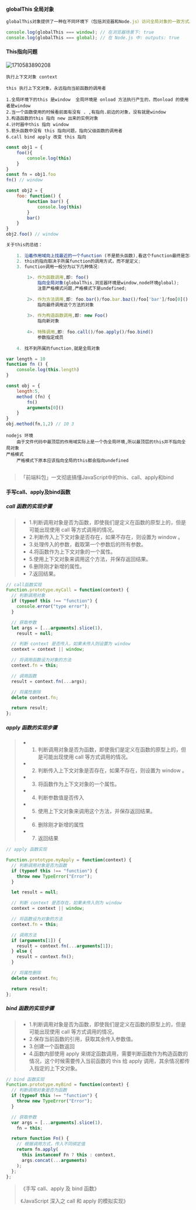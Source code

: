 #### globalThis 全局对象

```js
globalThis对象提供了一种在不同环境下（包括浏览器和Node.js）访问全局对象的一致方式。

console.log(globalThis === window); // 在浏览器场景下: true
console.log(globalThis === global); // 在 Node.js 中: outputs: true
```

#### This指向问题

![1710583890208](C:\Users\Administrator\AppData\Roaming\Typora\typora-user-images\1710583890208.png)

```
执行上下文对象 context

this 执行上下文对象，永远指向当前函数的调用者

1.全局环境下的this 是window  全局环境是 onload 方法执行产生的，而onload 的使用者是window
2.当一个函数使用的时候看前面有没有 . ,有指向.前边的对象，没有就是window
3.构造函数的this 指向 new 出来的实例对象
4.计时器中this 指向 window
5.箭头函数中没有 this 指向问题，指向父级函数的调用者
6.call bind apply 改变 this 指向
```

```js
const obj1 = {
	foo(){
		console.log(this)
	}
}
const fn = obj1.foo
fn() // window

const obj2 = {
    foo: function() {
        function bar() {
            console.log(this)
        }
        bar()
    }
}
obj2.foo() // window

```

```js
关于this的总结：
	
	1. 沿着作用域向上找最近的一个function (不是箭头函数),看这个function最终是怎样执行的;
	2. this的指向取决于所属function的调用方式，而不是定义;
	3. function调用一般分为以下几种情况:
	
		1>. 作为函数调用,即: foo()
			指向全局对象(globalThis,浏览器环境是window,node环境global);
			注意严格模式问题,严格模式下是undefined;
			
		2>. 作为方法调用,即: foo.bar()/foo.bar.baz()/foo['bar']/foo[0]()
			指向最终调用这个方法的对象
			
		3>. 作为构造函数调用,即: new Foo()
			指向新对象
			
		4>. 特殊调用,即: foo.call()/foo.apply()/foo.bind()
			参数指定成员
			
	4. 找不到所属的function,就是全局对象
```

```js
var length = 10
function fn () {
    console.log(this.length)
}

const obj = {
    length:5,
    method (fn) {
        fn()
        arguments[0]()
    }
}
obj.method(fn,1,2) // 10 3
```

```
nodejs 环境
	由于文件代码中最顶层的作用域实际上是一个伪全局环境,所以最顶层的this并不指向全局对象
严格模式
	严格模式下原本应该指向全局的this都会指向undefined
	
```

> 「前端料包」一文彻底搞懂JavaScript中的this、call、apply和bind

#### 手写call、apply及bind函数

##### call 函数的实现步骤

> - 1.判断调用对象是否为函数，即使我们是定义在函数的原型上的，但是可能出现使用 call 等方式调用的情况。
> - 2.判断传入上下文对象是否存在，如果不存在，则设置为 window 。
> - 3.处理传入的参数，截取第一个参数后的所有参数。
> - 4.将函数作为上下文对象的一个属性。
> - 5.使用上下文对象来调用这个方法，并保存返回结果。
> - 6.删除刚才新增的属性。
> - 7.返回结果。

```js
// call函数实现
Function.prototype.myCall = function(context) {
  // 判断调用对象
  if (typeof this !== "function") {
    console.error("type error");
  }

  // 获取参数
  let args = [...arguments].slice(1),
    result = null;

  // 判断 context 是否传入，如果未传入则设置为 window
  context = context || window;

  // 将调用函数设为对象的方法
  context.fn = this;

  // 调用函数
  result = context.fn(...args);

  // 将属性删除
  delete context.fn;

  return result;
};
```

##### apply 函数的实现步骤

> - 1. 判断调用对象是否为函数，即使我们是定义在函数的原型上的，但是可能出现使用 call 等方式调用的情况。
> - 2. 判断传入上下文对象是否存在，如果不存在，则设置为 window 。
> - 3. 将函数作为上下文对象的一个属性。
> - 4. 判断参数值是否传入
> - 5. 使用上下文对象来调用这个方法，并保存返回结果。
> - 6. 删除刚才新增的属性
> - 7. 返回结果

```js
// apply 函数实现

Function.prototype.myApply = function(context) {
  // 判断调用对象是否为函数
  if (typeof this !== "function") {
    throw new TypeError("Error");
  }

  let result = null;

  // 判断 context 是否存在，如果未传入则为 window
  context = context || window;

  // 将函数设为对象的方法
  context.fn = this;

  // 调用方法
  if (arguments[1]) {
    result = context.fn(...arguments[1]);
  } else {
    result = context.fn();
  }

  // 将属性删除
  delete context.fn;

  return result;
};
```

##### bind 函数的实现步骤

> - 1.判断调用对象是否为函数，即使我们是定义在函数的原型上的，但是可能出现使用 call 等方式调用的情况。
> - 2.保存当前函数的引用，获取其余传入参数值。
> - 3.创建一个函数返回
> - 4.函数内部使用 apply 来绑定函数调用，需要判断函数作为构造函数的情况，这个时候需要传入当前函数的 this 给 apply 调用，其余情况都传入指定的上下文对象。

```js
// bind 函数实现
Function.prototype.myBind = function(context) {
  // 判断调用对象是否为函数
  if (typeof this !== "function") {
    throw new TypeError("Error");
  }

  // 获取参数
  var args = [...arguments].slice(1),
    fn = this;

  return function Fn() {
    // 根据调用方式，传入不同绑定值
    return fn.apply(
      this instanceof Fn ? this : context,
      args.concat(...arguments)
    );
  };
};
```

> 《手写 call、apply 及 bind 函数》
>
> 《JavaScript 深入之 call 和 apply 的模拟实现》

